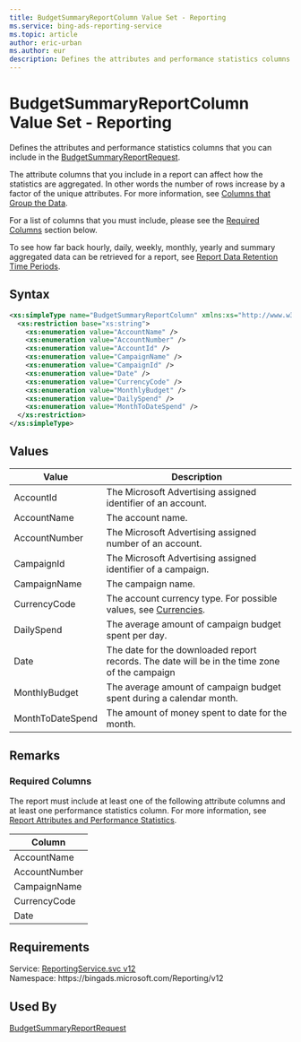 ```yaml
---
title: BudgetSummaryReportColumn Value Set - Reporting
ms.service: bing-ads-reporting-service
ms.topic: article
author: eric-urban
ms.author: eur
description: Defines the attributes and performance statistics columns that you can include in the BudgetSummaryReportRequest.
---
```

# BudgetSummaryReportColumn Value Set - Reporting
Defines the attributes and performance statistics columns that you can include in the [BudgetSummaryReportRequest](budgetsummaryreportrequest.md).

The attribute columns that you include in a report can affect how the statistics are aggregated. In other words the number of rows increase by a factor of the unique attributes. For more information, see [Columns that Group the Data](../guides/reports.md#columnsdata).

For a list of columns that you must include, please see the [Required Columns](#requiredcolumns) section below.

To see how far back hourly, daily, weekly, monthly, yearly and summary aggregated data can be retrieved for a report, see [Report Data Retention Time Periods](../guides/report-data-retention-time-periods.md).

## Syntax
```xml
<xs:simpleType name="BudgetSummaryReportColumn" xmlns:xs="http://www.w3.org/2001/XMLSchema">
  <xs:restriction base="xs:string">
    <xs:enumeration value="AccountName" />
    <xs:enumeration value="AccountNumber" />
    <xs:enumeration value="AccountId" />
    <xs:enumeration value="CampaignName" />
    <xs:enumeration value="CampaignId" />
    <xs:enumeration value="Date" />
    <xs:enumeration value="CurrencyCode" />
    <xs:enumeration value="MonthlyBudget" />
    <xs:enumeration value="DailySpend" />
    <xs:enumeration value="MonthToDateSpend" />
  </xs:restriction>
</xs:simpleType>
```

## <a name="values"></a>Values

|Value|Description|
|-----------|---------------|
|<a name="accountid"></a>AccountId|The Microsoft Advertising assigned identifier of an account.|
|<a name="accountname"></a>AccountName|The account name.|
|<a name="accountnumber"></a>AccountNumber|The Microsoft Advertising assigned number of an account.|
|<a name="campaignid"></a>CampaignId|The Microsoft Advertising assigned identifier of a campaign.|
|<a name="campaignname"></a>CampaignName|The campaign name.|
|<a name="currencycode"></a>CurrencyCode|The account currency type. For possible values, see [Currencies](../guides/currencies.md).|
|<a name="dailyspend"></a>DailySpend|The average amount of campaign budget spent per day.|
|<a name="date"></a>Date|The date for the downloaded report records. The date will be in the time zone of the campaign|
|<a name="monthlybudget"></a>MonthlyBudget|The average amount of campaign budget spent during a calendar month.|
|<a name="monthtodatespend"></a>MonthToDateSpend|The amount of money spent to date for the month.|

## <a name="remarks"></a>Remarks
### <a name="requiredcolumns"></a>Required Columns
The report must include at least one of the following attribute columns and at least one performance statistics column. For more information, see [Report Attributes and Performance Statistics](../guides/report-attributes-performance-statistics.md).

|Column|
|----------|
|AccountName|
|AccountNumber|
|CampaignName|
|CurrencyCode|
|Date|

## Requirements
Service: [ReportingService.svc v12](https://reporting.api.bingads.microsoft.com/Api/Advertiser/Reporting/v12/ReportingService.svc)  
Namespace: https\://bingads.microsoft.com/Reporting/v12  

## Used By
[BudgetSummaryReportRequest](budgetsummaryreportrequest.md)  
